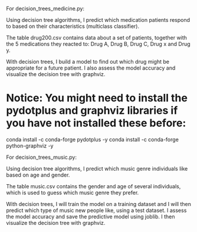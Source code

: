 For decision_trees_medicine.py:

Using decision tree algorithms, I predict which medication patients respond to based on their characteristics (multiclass classifier).

The table drug200.csv contains data about a set of patients, together with the 5 medications they reacted to: Drug A, Drug B, Drug C, Drug x and Drug y.

With decision trees, I build a model to find out which drug might be appropriate for a future patient. 
I also assess the model accuracy and visualize the decision tree with graphviz.

# Notice: You might need to install the pydotplus and graphviz libraries if you have not installed these before:
conda install -c conda-forge pydotplus -y
conda install -c conda-forge python-graphviz -y



For decision_trees_music.py:

Using decision tree algorithms, I predict which music genre individuals like based on age and gender.

The table music.csv contains the gender and age of several individuals, which is used to guess which music genre they prefer.

With decision trees, I will train the model on a training dataset and I will then predict which type of music new people like, using a test dataset. 
I assess the model accuracy and save the predictive model using joblib. I then visualize the decision tree with graphviz.
